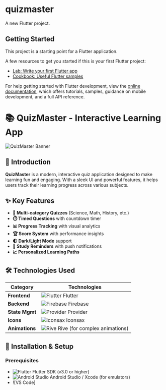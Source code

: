 # quizmaster

A new Flutter project.

## Getting Started

This project is a starting point for a Flutter application.

A few resources to get you started if this is your first Flutter project:

- [Lab: Write your first Flutter app](https://docs.flutter.dev/get-started/codelab)
- [Cookbook: Useful Flutter samples](https://docs.flutter.dev/cookbook)

For help getting started with Flutter development, view the
[online documentation](https://docs.flutter.dev/), which offers tutorials,
samples, guidance on mobile development, and a full API reference.
# 📚 QuizMaster - Interactive Learning App

![QuizMaster Banner](https://via.placeholder.com/800x200?text=QuizMaster+Interactive+Learning+App)

## 🎯 Introduction
**QuizMaster** is a modern, interactive quiz application designed to make learning fun and engaging. With a sleek UI and powerful features, it helps users track their learning progress across various subjects.

## ✨ Key Features
- **📱 Multi-category Quizzes** (Science, Math, History, etc.)
- **⏱️ Timed Questions** with countdown timer
- **📊 Progress Tracking** with visual analytics
- **🏆 Score System** with performance insights
- **🌓 Dark/Light Mode** support
- **🔔 Study Reminders** with push notifications
- **📈 Personalized Learning Paths**

## 🛠️ Technologies Used
| Category        | Technologies                                                                  |
|-----------------|------------------------------------------------------------------------------|
| **Frontend**    | ![Flutter](https://img.icons8.com/color/20/000000/flutter.png) Flutter       |
| **Backend**     | ![Firebase](https://img.icons8.com/color/20/000000/firebase.png) Firebase    |
| **State Mgmt**  | ![Provider](https://img.icons8.com/color/20/000000/provider-package.png) Provider |
| **Icons**       | ![Iconsax](https://img.icons8.com/color/20/000000/iconsax.png) Iconsax      |
| **Animations**  | ![Rive](https://img.icons8.com/color/20/000000/rive.png) Rive (for complex animations) |

## 🚀 Installation & Setup

### Prerequisites
- ![Flutter](https://img.icons8.com/color/20/000000/flutter.png) Flutter SDK (v3.0 or higher)
- ![Android Studio](https://img.icons8.com/color/20/000000/android-studio--v2.png) Android Studio / Xcode (for emulators)
- ![VS Code]
